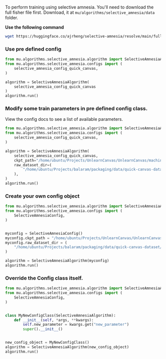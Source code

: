 To perform training using selective amnesia. You'll need to download the full fisher file first. 
Download, it at `mu/algorithms/selective_amnesia/data` folder.

**Use the following command**

```bash
wget https://huggingface.co/ajrheng/selective-amnesia/resolve/main/full_fisher_dict.pkl
```

### Use pre defined config
```python
from mu.algorithms.selective_amnesia.algorithm import SelectiveAmnesiaAlgorithm
from mu.algorithms.selective_amnesia.configs import (
    selective_amnesia_config_quick_canvas,
)

algorithm = SelectiveAmnesiaAlgorithm(
    selective_amnesia_config_quick_canvas
)
algorithm.run()

```

### Modify some train parameters in pre defined config class.
View the config docs to see a list of available parameters.


```python
from mu.algorithms.selective_amnesia.algorithm import SelectiveAmnesiaAlgorithm
from mu.algorithms.selective_amnesia.configs import (
    selective_amnesia_config_quick_canvas,
)

algorithm = SelectiveAmnesiaAlgorithm(
    selective_amnesia_config_quick_canvas,
    ckpt_path="/home/ubuntu/Projects/UnlearnCanvas/UnlearnCanvas/machine_unlearning/models/compvis/style50/compvis.ckpt",
    raw_dataset_dir=(
        "/home/ubuntu/Projects/balaram/packaging/data/quick-canvas-dataset/sample"
    ),
)
algorithm.run()

```

### Create your own config object
```python
from mu.algorithms.selective_amnesia.algorithm import SelectiveAmnesiaAlgorithm
from mu.algorithms.selective_amnesia.configs import (
    SelectiveAmnesiaConfig,
)


myconfig = SelectiveAmnesiaConfig()
myconfig.ckpt_path = "/home/ubuntu/Projects/UnlearnCanvas/UnlearnCanvas/machine_unlearning/models/compvis/style50/compvis.ckpt"
myconfig.raw_dataset_dir = (
    "/home/ubuntu/Projects/balaram/packaging/data/quick-canvas-dataset/sample"
)

algorithm = SelectiveAmnesiaAlgorithm(myconfig)
algorithm.run()
```

### Override the Config class itself.

```python
from mu.algorithms.selective_amnesia.algorithm import SelectiveAmnesiaAlgorithm
from mu.algorithms.selective_amnesia.configs import (
    SelectiveAmnesiaConfig,
)


class MyNewConfigClass(SelectiveAmnesiaAlgorithm):
    def __init__(self, *args, **kwargs):
        self.new_parameter = kwargs.get("new_parameter")
        super().__init__()


new_config_object = MyNewConfigClass()
algorithm = SelectiveAmnesiaAlgorithm(new_config_object)
algorithm.run()
```
